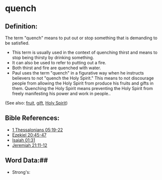 # quench #

## Definition: ##

The term "quench" means to put out or stop something that is demanding to be satisfied.

* This term is usually used in the context of quenching thirst and means to stop being thirsty by drinking something.
* It can also be used to refer to putting out a fire.
* Both thirst and fire are quenched with water.
* Paul uses the term "quench" in a figurative way when he instructs believers to not "quench the Holy Spirit." This means to not discourage people from allowing the Holy Spirit from produce his fruits and gifts in them. Quenching the Holy Spirit means preventing the Holy Spirit from freely manifesting his power and work in people..

(See also: [fruit](../kt/fruit.md), [gift](../kt/gift.md), [Holy Spirit](../kt/holyspirit.md))

## Bible References: ##

* [1 Thessalonians 05:19-22](rc://en/tn/help/1th/05/19)
* [Ezekiel 20:45-47](rc://en/tn/help/ezk/20/45)
* [Isaiah 01:31](rc://en/tn/help/isa/01/31)
* [Jeremiah 21:11-12](rc://en/tn/help/jer/21/11)

## Word Data:##

* Strong's: 

